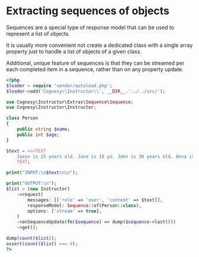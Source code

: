 # Extracting sequences of objects

Sequences are a special type of response model that can be used to represent
a list of objects.

It is usually more convenient not create a dedicated class with a single array
property just to handle a list of objects of a given class.

Additional, unique feature of sequences is that they can be streamed per each
completed item in a sequence, rather than on any property update.

```php
<?php
$loader = require 'vendor/autoload.php';
$loader->add('Cognesy\\Instructor\\', __DIR__.'../../src/');

use Cognesy\Instructor\Extras\Sequence\Sequence;
use Cognesy\Instructor\Instructor;

class Person
{
    public string $name;
    public int $age;
}

$text = <<<TEXT
    Jason is 25 years old. Jane is 18 yo. John is 30 years old. Anna is 2 years younger than him.
    TEXT;

print("INPUT:\n$text\n\n");

print("OUTPUT:\n");
$list = (new Instructor)
    ->request(
        messages: [['role' => 'user', 'content' => $text]],
        responseModel: Sequence::of(Person::class),
        options: ['stream' => true],
    )
    ->onSequenceUpdate(fn($sequence) => dump($sequence->last()))
    ->get();

dump(count($list));
assert(count($list) === 4);
?>
```
